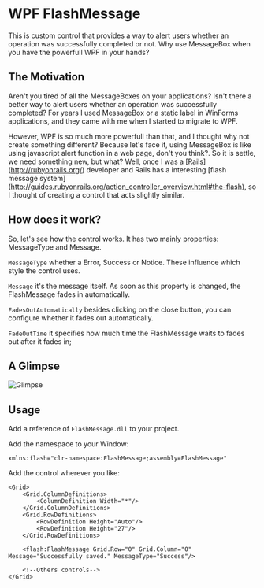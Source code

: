WPF FlashMessage
================

This is custom control that provides a way to alert users whether an operation was successfully completed or not.
Why use MessageBox when you have the powerfull WPF in your hands?

The Motivation
--------------

Aren't you tired of all the MessageBoxes on your applications? Isn't there a better way to alert users whether an
operation was successfully completed? For years I used MessageBox or a static label in WinForms applications,
and they came with me when I started to migrate to WPF.

However, WPF is so much more powerfull than that, and I thought why not create something different?
Because let's face it, using MessageBox is like using javascript alert function in a web page, don't you think?.
So it is settle, we need something new, but what? Well, once I was a [Rails] (http://rubyonrails.org/) developer
and Rails has a interesting [flash message system]
(http://guides.rubyonrails.org/action_controller_overview.html#the-flash),
so I thought of creating a control that acts slightly similar.

How does it work?
-----------------

So, let's see how the control works. It has two mainly properties: MessageType and Message.

`MessageType` whether a Error, Success or Notice. These influence which style the control uses.

`Message` it's the message itself. As soon as this property is changed, the FlashMessage fades in automatically.

`FadesOutAutomatically` besides clicking on the close button, you can configure whether it fades out automatically.

`FadeOutTime` it specifies how much time the FlashMessage waits to fades out after it fades in;

A Glimpse
-----------------

![Glimpse](http://i1.code.msdn.s-msft.com/new-control-to-get-rid-of-377ffb5a/image/file/56088/2/sem%20t%c3%adtulo.png)

Usage
-----------------

Add a reference of `FlashMessage.dll` to your project.

Add the namespace to your Window:

    xmlns:flash="clr-namespace:FlashMessage;assembly=FlashMessage"

Add the control wherever you like:

    <Grid>
        <Grid.ColumnDefinitions>
            <ColumnDefinition Width="*"/>
        </Grid.ColumnDefinitions>
        <Grid.RowDefinitions>
            <RowDefinition Height="Auto"/>
            <RowDefinition Height="27"/>
        </Grid.RowDefinitions>

        <flash:FlashMessage Grid.Row="0" Grid.Column="0" Message="Successfully saved." MessageType="Success"/>

        <!--Others controls-->
    </Grid>